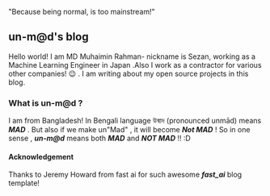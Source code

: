 "Because being normal, is too mainstream!"

## un-m@d's blog
Hello world! I am MD Muhaimin Rahman- nickname is Sezan, working as a Machine Learning Engineer in Japan .Also I work as a contractor for various other companies! :wink: . I am writing about my open source projects in this blog. 

### What is un-m@d ? 

I am from Bangladesh! In Bengali language উন্মাদ (pronounced unmād) means ***MAD*** . But also if we make un"Mad" , it will become ***Not MAD*** ! So in one sense , ***un-m@d*** means both ***MAD*** and ***NOT MAD*** !! :D 

#### Acknowledgement
Thanks to Jeremy Howard from fast ai for such awesome ***fast_ai*** blog template!
